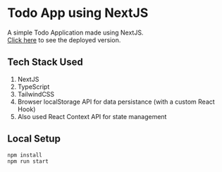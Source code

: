 # Todo App using NextJS

A simple Todo Application made using NextJS.  
[Click here](https://todo-app-next-js-ketan-sonar.vercel.app/) to see the deployed version.

## Tech Stack Used

1. NextJS
1. TypeScript
1. TailwindCSS
1. Browser localStorage API for data persistance (with a custom React Hook)
1. Also used React Context API for state management

## Local Setup

```sh
npm install
npm run start
```
